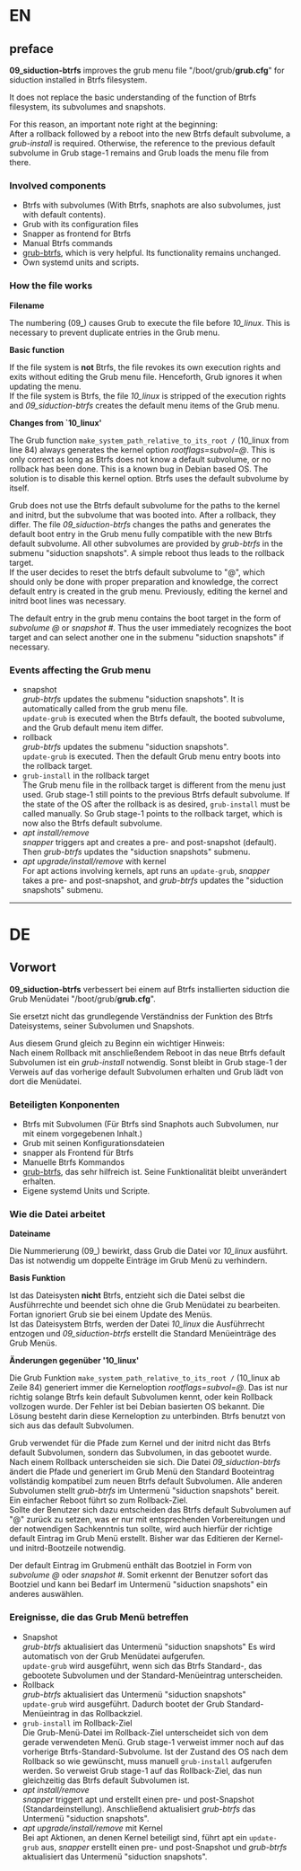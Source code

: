 # EN

## preface

**09_siduction-btrfs** improves the grub menu file "/boot/grub/**grub.cfg**" for siduction installed in Btrfs filesystem.

It does not replace the basic understanding of the function of Btrfs filesystem, its subvolumes and snapshots.

For this reason, an important note right at the beginning:  
After a rollback followed by a reboot into the new Btrfs default subvolume, a *grub-install* is required. Otherwise, the reference to the previous default subvolume in Grub stage-1 remains and Grub loads the menu file from there.

### Involved components

+ Btrfs with subvolumes (With Btrfs, snaphots are also subvolumes, just with default contents).  
+ Grub with its configuration files  
+ Snapper as frontend for Btrfs  
+ Manual Btrfs commands  
+ [grub-btrfs](https://github.com/Antynea/grub-btrfs), which is very helpful. Its functionality remains unchanged.  
+ Own systemd units and scripts.

### How the file works

**Filename**

The numbering (09\_) causes Grub to execute the file before *10_linux*. This is necessary to prevent duplicate entries in the Grub menu.

**Basic function**

If the file system is **not** Btrfs, the file revokes its own execution rights and exits without editing the Grub menu file. Henceforth, Grub ignores it when updating the menu.  
If the file system is Btrfs, the file *10_linux* is stripped of the execution rights and *09_siduction-btrfs* creates the default menu items of the Grub menu.

**Changes from `10_linux'**

The Grub function `make_system_path_relative_to_its_root /` (10_linux from line 84) always generates the kernel option *rootflags=subvol=@*. This is only correct as long as Btrfs does not know a default subvolume, or no rollback has been done. This is a known bug in Debian based OS. The solution is to disable this kernel option. Btrfs uses the default subvolume by itself.

Grub does not use the Btrfs default subvolume for the paths to the kernel and initrd, but the subvolume that was booted into. After a rollback, they differ. The file *09_siduction-btrfs* changes the paths and generates the default boot entry in the Grub menu fully compatible with the new Btrfs default subvolume. All other subvolumes are provided by *grub-btrfs* in the submenu "siduction snapshots". A simple reboot thus leads to the rollback target.  
If the user decides to reset the btrfs default subvolume to "@", which should only be done with proper preparation and knowledge, the correct default entry is created in the grub menu. Previously, editing the kernel and initrd boot lines was necessary.

The default entry in the grub menu contains the boot target in the form of *subvolume @* or *snapshot #*. Thus the user immediately recognizes the boot target and can select another one in the submenu "siduction snapshots" if necessary.

### Events affecting the Grub menu

+ snapshot  
  *grub-btrfs* updates the submenu "siduction snapshots". It is automatically called from the grub menu file.  
  `update-grub` is executed when the Btrfs default, the booted subvolume, and the Grub default menu item differ.  
+ rollback  
  *grub-btrfs* updates the submenu "siduction snapshots".  
  `update-grub` is executed. Then the default Grub menu entry boots into the rollback target.  
+ `grub-install` in the rollback target  
  The Grub menu file in the rollback target is different from the menu just used. Grub stage-1 still points to the previous Btrfs default subvolume. If the state of the OS after the rollback is as desired, `grub-install` must be called manually. So Grub stage-1 points to the rollback target, which is now also the Btrfs default subvolume.  
+ *apt install/remove*  
  *snapper* triggers apt and creates a pre- and post-snapshot (default). Then *grub-btrfs* updates the "siduction snapshots" submenu.
+ *apt upgrade/install/remove* with kernel  
  For apt actions involving kernels, apt runs an `update-grub`, *snapper* takes a pre- and post-snapshot, and *grub-btrfs* updates the "siduction snapshots" submenu.
  
---------

# DE

## Vorwort

**09_siduction-btrfs** verbessert bei einem auf Btrfs installierten siduction die Grub Menüdatei "/boot/grub/**grub.cfg**".

Sie ersetzt nicht das grundlegende Verständniss der Funktion des Btrfs Dateisystems, seiner Subvolumen und Snapshots.

Aus diesem Grund gleich zu Beginn ein wichtiger Hinweis:  
Nach einem Rollback mit anschließendem Reboot in das neue Btrfs default Subvolumen ist ein *grub-install* notwendig. Sonst bleibt in Grub stage-1 der Verweis auf das vorherige default Subvolumen erhalten und Grub lädt von dort die Menüdatei.

### Beteiligten Konponenten

+ Btrfs mit Subvolumen (Für Btrfs sind Snaphots auch Subvolumen, nur mit einem vorgegebenen Inhalt.)  
+ Grub mit seinen Konfigurationsdateien  
+ snapper als Frontend für Btrfs  
+ Manuelle Btrfs Kommandos  
+ [grub-btrfs](https://github.com/Antynea/grub-btrfs), das sehr hilfreich ist. Seine Funktionalität bleibt unverändert erhalten.  
+ Eigene systemd Units und Scripte.

### Wie die Datei arbeitet

**Dateiname**

Die Nummerierung (09\_) bewirkt, dass Grub die Datei vor *10_linux* ausführt. Das ist notwendig um doppelte Einträge im Grub Menü zu verhindern.

**Basis Funktion**

Ist das Dateisysten **nicht** Btrfs, entzieht sich die Datei selbst die Ausführrechte und beendet sich ohne die Grub Menüdatei zu bearbeiten. Fortan ignoriert Grub sie bei einem Update des Menüs.  
Ist das Dateisystem Btrfs, werden der Datei *10_linux* die Ausführrecht entzogen und *09_siduction-btrfs* erstellt die Standard Menüeinträge des Grub Menüs.

**Änderungen gegenüber '10_linux'**

Die Grub Funktion `make_system_path_relative_to_its_root /` (10_linux ab Zeile 84) generiert immer die Kerneloption *rootflags=subvol=@*. Das ist nur richtig solange Btrfs kein default Subvolumen kennt, oder kein Rollback vollzogen wurde. Der Fehler ist bei Debian basierten OS bekannt. Die Lösung besteht darin diese Kerneloption zu unterbinden. Btrfs benutzt von sich aus das default Subvolumen.

Grub verwendet für die Pfade zum Kernel und der initrd nicht das Btrfs default Subvolumen, sondern das Subvolumen, in das gebootet wurde. Nach einem Rollback unterscheiden sie sich. Die Datei *09_siduction-btrfs* ändert die Pfade und generiert im Grub Menü den Standard Booteintrag vollständig kompatibel zum neuen Btrfs default Subvolumen. Alle anderen Subvolumen stellt *grub-btrfs* im Untermenü "siduction snapshots" bereit. Ein einfacher Reboot führt so zum Rollback-Ziel.  
Sollte der Benutzer sich dazu entscheiden das Btrfs default Subvolumen auf "@" zurück zu setzen, was er nur mit entsprechenden Vorbereitungen und der notwendigen Sachkenntnis tun sollte, wird auch hierfür der richtige default Eintrag im Grub Menü erstellt. Bisher war das Editieren der Kernel- und initrd-Bootzeile notwendig.

Der default Eintrag im Grubmenü enthält das Bootziel in Form von *subvolume @* oder *snapshot #*. Somit erkennt der Benutzer sofort das Bootziel und kann bei Bedarf im Untermenü "siduction snapshots" ein anderes auswählen.

### Ereignisse, die das Grub Menü betreffen

+ Snapshot  
  *grub-btrfs* aktualisiert das Untermenü "siduction snapshots" Es wird automatisch von der Grub Menüdatei aufgerufen.  
  `update-grub` wird ausgeführt, wenn sich das Btrfs Standard-, das gebootete Subvolumen und der Standard-Menüeintrag unterscheiden.  
+ Rollback  
  *grub-btrfs* aktualisiert das Untermenü "siduction snapshots"  
  `update-grub` wird ausgeführt. Dadurch bootet der Grub Standard-Menüeintrag in das Rollbackziel.
+ `grub-install` im Rollback-Ziel  
  Die Grub-Menü-Datei im Rollback-Ziel unterscheidet sich von dem gerade verwendeten Menü. Grub stage-1 verweist immer noch auf das vorherige Btrfs-Standard-Subvolume. Ist der Zustand des OS nach dem Rollback so wie gewünscht, muss manuell `grub-install` aufgerufen werden. So verweist Grub stage-1 auf das Rollback-Ziel, das nun gleichzeitig das Btrfs default Subvolumen ist.  
+ *apt install/remove*  
  *snapper* triggert apt und erstellt einen pre- und post-Snapshot (Standardeinstellung). Anschließend aktualisiert *grub-btrfs* das Untermenü "siduction snapshots".
+ *apt upgrade/install/remove* mit Kernel  
  Bei apt Aktionen, an denen Kernel beteiligt sind, führt apt ein `update-grub` aus, *snapper* erstellt einen pre- und post-Snapshot und *grub-btrfs* aktualisiert das Untermenü "siduction snapshots".
